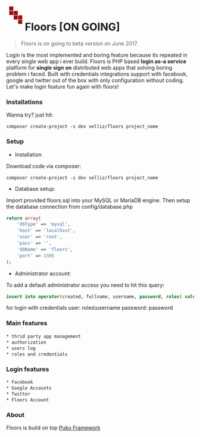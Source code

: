 <img align="left" src="https://github.com/Velliz/floors/blob/master/assets/image/floors-icon-50.png">

# Floors [ON GOING]

> Floors is on going to beta version on June 2017.

Login is the most implemented and boring feature because its repeated in every single web app i ever build.
Floors is PHP based **login as-a service** platform for **single sign on** distributed web apps that solving boring problem i faced.
Built with credentials integrations support with facebook, google and twitter out of the box with only configuration without coding.
Let's make login feature fun again with floors!

### Installations

Wanna try? just hit:
```
composer create-project -s dev velliz/floors project_name
```

### Setup

- Installation

Download code via composer:
```
composer create-project -s dev velliz/floors project_name
```

- Database setup:

Import provided floors.sql into your MySQL or MariaDB engine. 
Then setup the database connection from config/database.php

```php
return array(
    'dbType' => 'mysql',
    'host' => 'localhost',
    'user' => 'root',
    'pass' => '',
    'dbName' => 'floors',
    'port' => 3306
);
```

- Administrator account:

To add a default administrator access you need to hit this query:
```sql
insert into operator(created, fullname, username, password, roles) values (now(), 'full name', 'username', md5('password'), 'admin');
```

for login with credentials
user: roles\username
password: password

### Main features

```
* thrid party app management
* authorization
* users log
* roles and credentials
```

### Login features

```
* Facebook
* Google Accounts
* Twitter
* Floors Account
```

### About

Floors is build on top [Puko Framework](https://github.com/Velliz/pukoframework)